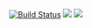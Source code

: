 [![Build Status](https://travis-ci.org/zeitnot/thinker.svg?branch=master)](https://travis-ci.org/zeitnot/thinker)
<a href="https://codeclimate.com/github/zeitnot/thinker/maintainability"><img src="https://api.codeclimate.com/v1/badges/a0f2b7cbb3b7109a7a00/maintainability" /></a>
<a href="https://codeclimate.com/github/zeitnot/thinker/test_coverage"><img src="https://api.codeclimate.com/v1/badges/a0f2b7cbb3b7109a7a00/test_coverage" /></a>
